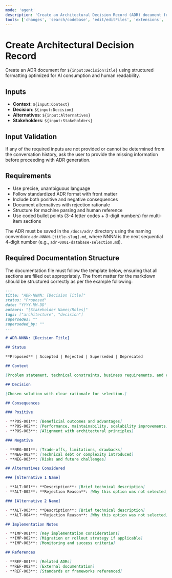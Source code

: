 ```yaml
---
mode: 'agent'
description: 'Create an Architectural Decision Record (ADR) document for AI-optimized decision documentation.'
tools: ['changes', 'search/codebase', 'edit/editFiles', 'extensions', 'fetch', 'githubRepo', 'openSimpleBrowser', 'problems', 'runTasks', 'search', 'search/searchResults', 'runCommands/terminalLastCommand', 'runCommands/terminalSelection', 'testFailure', 'usages', 'vscodeAPI']
---
```

# Create Architectural Decision Record

Create an ADR document for `${input:DecisionTitle}` using structured formatting optimized for AI consumption and human readability.

## Inputs

- **Context**: `${input:Context}`
- **Decision**: `${input:Decision}`
- **Alternatives**: `${input:Alternatives}`
- **Stakeholders**: `${input:Stakeholders}`

## Input Validation
If any of the required inputs are not provided or cannot be determined from the conversation history, ask the user to provide the missing information before proceeding with ADR generation.

## Requirements

- Use precise, unambiguous language
- Follow standardized ADR format with front matter
- Include both positive and negative consequences
- Document alternatives with rejection rationale
- Structure for machine parsing and human reference
- Use coded bullet points (3-4 letter codes + 3-digit numbers) for multi-item sections

The ADR must be saved in the `/docs/adr/` directory using the naming convention: `adr-NNNN-[title-slug].md`, where NNNN is the next sequential 4-digit number (e.g., `adr-0001-database-selection.md`).

## Required Documentation Structure

The documentation file must follow the template below, ensuring that all sections are filled out appropriately. The front matter for the markdown should be structured correctly as per the example following:

```md
---
title: "ADR-NNNN: [Decision Title]"
status: "Proposed"
date: "YYYY-MM-DD"
authors: "[Stakeholder Names/Roles]"
tags: ["architecture", "decision"]
supersedes: ""
superseded_by: ""
---

# ADR-NNNN: [Decision Title]

## Status

**Proposed** | Accepted | Rejected | Superseded | Deprecated

## Context

[Problem statement, technical constraints, business requirements, and environmental factors requiring this decision.]

## Decision

[Chosen solution with clear rationale for selection.]

## Consequences

### Positive

- **POS-001**: [Beneficial outcomes and advantages]
- **POS-002**: [Performance, maintainability, scalability improvements]
- **POS-003**: [Alignment with architectural principles]

### Negative

- **NEG-001**: [Trade-offs, limitations, drawbacks]
- **NEG-002**: [Technical debt or complexity introduced]
- **NEG-003**: [Risks and future challenges]

## Alternatives Considered

### [Alternative 1 Name]

- **ALT-001**: **Description**: [Brief technical description]
- **ALT-002**: **Rejection Reason**: [Why this option was not selected]

### [Alternative 2 Name]

- **ALT-003**: **Description**: [Brief technical description]
- **ALT-004**: **Rejection Reason**: [Why this option was not selected]

## Implementation Notes

- **IMP-001**: [Key implementation considerations]
- **IMP-002**: [Migration or rollout strategy if applicable]
- **IMP-003**: [Monitoring and success criteria]

## References

- **REF-001**: [Related ADRs]
- **REF-002**: [External documentation]
- **REF-003**: [Standards or frameworks referenced]
```
